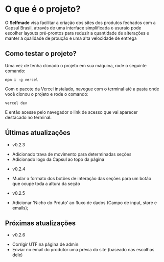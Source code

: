 # O que é o projeto?

O <strong>Selfmade</strong> visa facilitar a criação dos sites dos produtos fechados com a Capsul Brasil, através de uma interface simplificada o usuraio pode escolher layouts pré-prontos para reduzir a quantidade de alterações e manter a qualidade de proução e uma alta velocidade de entrega

## Como testar o projeto?

Uma vez de tenha clonado o projeto em sua máquina, rode o seguinte comando:

    npm i -g vercel

Com o pacote da Vercel instalado, navegue com o terminal até a pasta onde você clonou o projeto e rode o comando:

    vercel dev

E então acesse pelo navegador o link de acesso que vai aparecer destacado no terminal.

## Últimas atualizações

- v0.2.3
* Adicionado trava de movimento para determinadas seções
* Adicionado logo da Capsul ao topo da página

- v0.2.4
* Mudar o formato dos botões de interação das seções para um botão que ocupe toda a altura da seção

- v0.2.5
* Adicionar 'Nicho do Prduto' ao fluxo de dados (Campo de input, store e emails);

## Próximas atualizações
- v0.2.6
* Corrigir UTF na página de admin
* Enviar no email do produtor uma prévia do site (baseado nas escolhas dele)
